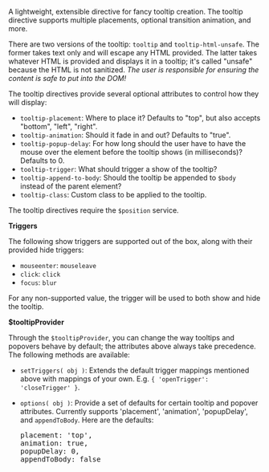 A lightweight, extensible directive for fancy tooltip creation. The tooltip
directive supports multiple placements, optional transition animation, and more.

There are two versions of the tooltip: `tooltip` and `tooltip-html-unsafe`. The
former takes text only and will escape any HTML provided. The latter takes
whatever HTML is provided and displays it in a tooltip; it's called "unsafe"
because the HTML is not sanitized. *The user is responsible for ensuring the
content is safe to put into the DOM!*

The tooltip directives provide several optional attributes to control how they
will display:

- `tooltip-placement`: Where to place it? Defaults to "top", but also accepts
  "bottom", "left", "right".
- `tooltip-animation`: Should it fade in and out? Defaults to "true".
- `tooltip-popup-delay`: For how long should the user have to have the mouse
  over the element before the tooltip shows (in milliseconds)? Defaults to 0.
- `tooltip-trigger`: What should trigger a show of the tooltip?
- `tooltip-append-to-body`: Should the tooltip be appended to `$body` instead of
  the parent element?
- `tooltip-class`: Custom class to be applied to the tooltip.

The tooltip directives require the `$position` service.

**Triggers**

The following show triggers are supported out of the box, along with their
provided hide triggers:

- `mouseenter`: `mouseleave`
- `click`: `click`
- `focus`: `blur`

For any non-supported value, the trigger will be used to both show and hide the
tooltip.

**$tooltipProvider**

Through the `$tooltipProvider`, you can change the way tooltips and popovers
behave by default; the attributes above always take precedence. The following
methods are available:

- `setTriggers( obj )`: Extends the default trigger mappings mentioned above
  with mappings of your own. E.g. `{ 'openTrigger': 'closeTrigger' }`.
- `options( obj )`: Provide a set of defaults for certain tooltip and popover
  attributes. Currently supports 'placement', 'animation', 'popupDelay', and
  `appendToBody`. Here are the defaults:

  <pre>
  placement: 'top',
  animation: true,
  popupDelay: 0,
  appendToBody: false
  </pre>

